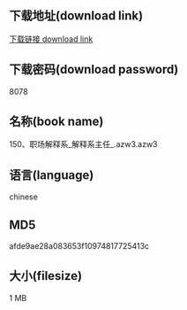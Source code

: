 ## 下载地址(download link)
[下载链接 download link](https://voluble-croquembouche-d321dc.netlify.app/?s=150%E3%80%81%E8%81%8C%E5%9C%BA%E8%A7%A3%E9%87%8A%E7%B3%BB_%E8%A7%A3%E9%87%8A%E7%B3%BB%E4%B8%BB%E4%BB%BB_.azw3)

## 下载密码(download password)
8078

## 名称(book name)
150、职场解释系_解释系主任_.azw3.azw3

## 语言(language)
chinese

## MD5
afde9ae28a083653f10974817725413c

## 大小(filesize)
1 MB
